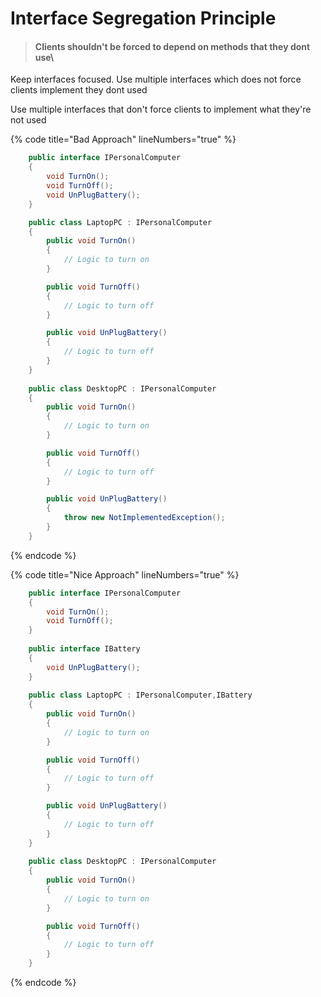 # Interface Segregation Principle

> #### Clients shouldn't be forced to depend on methods that they dont use\\

Keep interfaces focused. Use multiple interfaces which does not force clients implement they dont used

Use multiple interfaces that don't force clients to implement what they're not used

{% code title="Bad Approach" lineNumbers="true" %}
```csharp
    public interface IPersonalComputer
    {
        void TurnOn();
        void TurnOff();
        void UnPlugBattery();
    }

    public class LaptopPC : IPersonalComputer
    {
        public void TurnOn()
        {
            // Logic to turn on
        }

        public void TurnOff()
        {
            // Logic to turn off
        }

        public void UnPlugBattery()
        {
            // Logic to turn off
        }
    }
    
    public class DesktopPC : IPersonalComputer
    {
        public void TurnOn()
        {
            // Logic to turn on
        }

        public void TurnOff()
        {
            // Logic to turn off
        }

        public void UnPlugBattery()
        {
            throw new NotImplementedException();
        }
    }
```
{% endcode %}

{% code title="Nice Approach" lineNumbers="true" %}
```csharp
    public interface IPersonalComputer
    {
        void TurnOn();
        void TurnOff();
    }
    
    public interface IBattery
    {
        void UnPlugBattery();
    }
    
    public class LaptopPC : IPersonalComputer,IBattery
    {
        public void TurnOn()
        {
            // Logic to turn on
        }

        public void TurnOff()
        {
            // Logic to turn off
        }

        public void UnPlugBattery()
        {
            // Logic to turn off
        }
    }
    
    public class DesktopPC : IPersonalComputer
    {
        public void TurnOn()
        {
            // Logic to turn on
        }

        public void TurnOff()
        {
            // Logic to turn off
        }
    }
```
{% endcode %}
